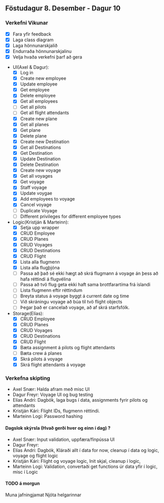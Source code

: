 ## Föstudagur 8. Desember - Dagur 10

### Verkefni Vikunar

- [x] Fara yfir feedback
- [x] Laga class diagram
- [x] Laga hönnunarskjalið
- [x] Endurraða hönnunarskjalinu
- [x] Velja hvaða verkefni þarf að gera
- UI(Axel & Dagur):
  - [x] Log in
  - [x] Create new employee
  - [x] Update employee
  - [x] Get employee
  - [x] Delete employee
  - [x] Get all employees
  - [ ] Get all pilots
  - [ ] Get all flight attendants
  - [x] Create new plane
  - [x] Get all planes
  - [x] Get plane
  - [x] Delete plane
  - [x] Create new Destination
  - [x] Get all Destinations
  - [x] Get Destination
  - [x] Update Destination
  - [x] Delete Destination
  - [x] Create new voyage
  - [x] Get all voyages
  - [x] Get voyage
  - [X] Staff voyage
  - [x] Update voygae
  - [X] Add employees to voyage
  - [x] Cancel voyage
  - [ ] Duplicate Voyage
  - [ ] Different privileges for different employee types
- Logic(Kristján & Marteinn):
  - [x] Setja upp wrapper
  - [x] CRUD Employee
  - [x] CRUD Planes
  - [x] CRUD Voyages
  - [x] CRUD Destinations
  - [X] CRUD Flight
  - [X] Lista alla flugmenn
  - [X] Lista alla flugþjóna
  - [ ] Passa að það sé ekki hægt að skrá flugmann á voyage án þess að hafa réttindi á flugvélina
  - [ ] Passa að tvö flug geta ekki haft sama brottfarartíma frá íslandi
  - [ ] Lista flugmenn eftir réttindum
  - [ ] Breyta status á voyage byggt á current date og time
  - [ ] Við skráningu voyage að búa til tvö flight objects
  - [ ] Þegar það er cancelað voyage, að af skrá starfsfólk.
- Storage(Elías):
  - [x] CRUD Employee
  - [x] CRUD Planes
  - [x] CRUD Voyages
  - [x] CRUD Destinations
  - [x] CRUD Flight
  - [X] Bæta assignment á pilots og flight attendants
  - [ ] Bæta crew á planes
  - [X] Skrá pilots á voyage
  - [X] Skrá flight attendants á voyage

### Verkefna skipting
- Axel Snær: Halda afram með misc UI
- Dagur Freyr: Voyage UI og bug testing
- Elías Andri: Dagbók, laga bugs í data, assignments fyrir pilots og attendants
- Kristján Kári: Flight IDs, flugmenn réttindi.
- Marteinn Logi: Password hashing

#### Dagslok skýrsla (Hvað gerði hver og einn í dag) ?

- Axel Snær: Input validation, uppfæra/fínpússa UI
- Dagur Freyr: 
- Elías Andri: Dagbók, Kláraði allt í data for now, cleanup í data og logic, voyage og flight logic
- Kristján Kári: Flight og voyage logic, Init skjal, cleanup í logic, 
- Marteinn Logi: Validation, convertaði get functions úr data yfir í logic, misc í Logic

#### TODO á morgun
Muna jafningjamat
Njóta helgarinnar
